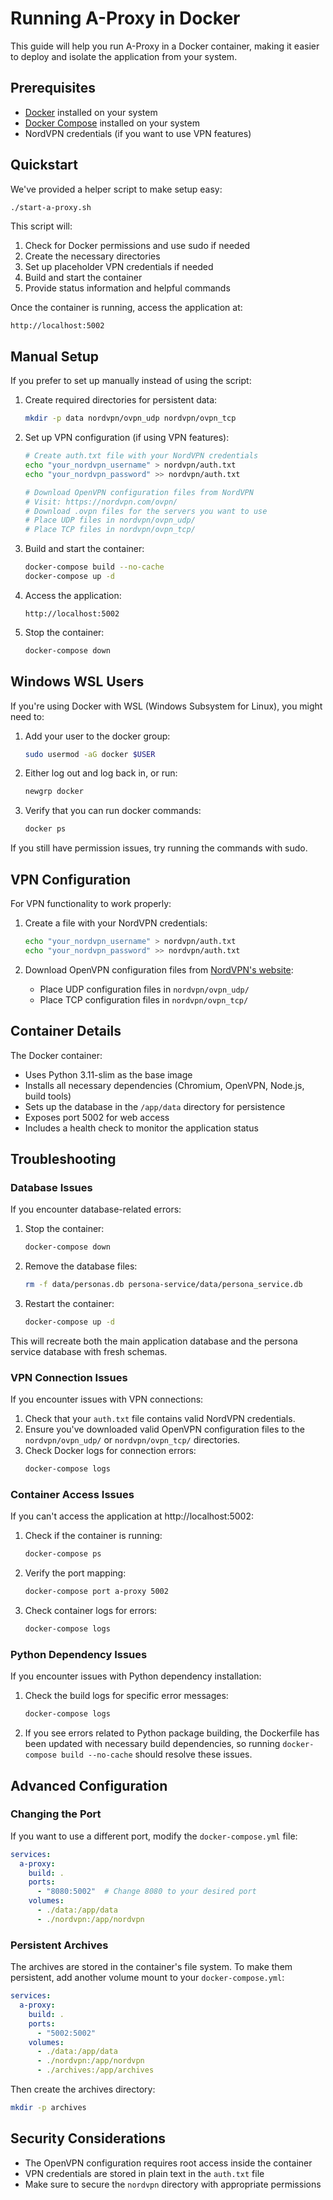 # Running A-Proxy in Docker

This guide will help you run A-Proxy in a Docker container, making it easier to deploy and isolate the application from your system.

## Prerequisites

- [Docker](https://docs.docker.com/get-docker/) installed on your system
- [Docker Compose](https://docs.docker.com/compose/install/) installed on your system
- NordVPN credentials (if you want to use VPN features)

## Quickstart

We've provided a helper script to make setup easy:

```bash
./start-a-proxy.sh
```

This script will:
1. Check for Docker permissions and use sudo if needed
2. Create the necessary directories
3. Set up placeholder VPN credentials if needed
4. Build and start the container
5. Provide status information and helpful commands

Once the container is running, access the application at:
```
http://localhost:5002
```

## Manual Setup

If you prefer to set up manually instead of using the script:

1. Create required directories for persistent data:
   ```bash
   mkdir -p data nordvpn/ovpn_udp nordvpn/ovpn_tcp
   ```

2. Set up VPN configuration (if using VPN features):
   ```bash
   # Create auth.txt file with your NordVPN credentials
   echo "your_nordvpn_username" > nordvpn/auth.txt
   echo "your_nordvpn_password" >> nordvpn/auth.txt
   
   # Download OpenVPN configuration files from NordVPN
   # Visit: https://nordvpn.com/ovpn/
   # Download .ovpn files for the servers you want to use
   # Place UDP files in nordvpn/ovpn_udp/
   # Place TCP files in nordvpn/ovpn_tcp/
   ```

3. Build and start the container:
   ```bash
   docker-compose build --no-cache
   docker-compose up -d
   ```

4. Access the application:
   ```
   http://localhost:5002
   ```

5. Stop the container:
   ```bash
   docker-compose down
   ```

## Windows WSL Users

If you're using Docker with WSL (Windows Subsystem for Linux), you might need to:

1. Add your user to the docker group:
   ```bash
   sudo usermod -aG docker $USER
   ```

2. Either log out and log back in, or run:
   ```bash
   newgrp docker
   ```

3. Verify that you can run docker commands:
   ```bash
   docker ps
   ```

If you still have permission issues, try running the commands with sudo.

## VPN Configuration

For VPN functionality to work properly:

1. Create a file with your NordVPN credentials:
   ```bash
   echo "your_nordvpn_username" > nordvpn/auth.txt
   echo "your_nordvpn_password" >> nordvpn/auth.txt
   ```

2. Download OpenVPN configuration files from [NordVPN's website](https://nordvpn.com/ovpn/):
   - Place UDP configuration files in `nordvpn/ovpn_udp/`
   - Place TCP configuration files in `nordvpn/ovpn_tcp/`

## Container Details

The Docker container:
- Uses Python 3.11-slim as the base image
- Installs all necessary dependencies (Chromium, OpenVPN, Node.js, build tools)
- Sets up the database in the `/app/data` directory for persistence
- Exposes port 5002 for web access
- Includes a health check to monitor the application status

## Troubleshooting

### Database Issues

If you encounter database-related errors:

1. Stop the container:
   ```bash
   docker-compose down
   ```

2. Remove the database files:
   ```bash
   rm -f data/personas.db persona-service/data/persona_service.db
   ```

3. Restart the container:
   ```bash
   docker-compose up -d
   ```

This will recreate both the main application database and the persona service database with fresh schemas.

### VPN Connection Issues

If you encounter issues with VPN connections:

1. Check that your `auth.txt` file contains valid NordVPN credentials.
2. Ensure you've downloaded valid OpenVPN configuration files to the `nordvpn/ovpn_udp/` or `nordvpn/ovpn_tcp/` directories.
3. Check Docker logs for connection errors:
   ```bash
   docker-compose logs
   ```

### Container Access Issues

If you can't access the application at http://localhost:5002:

1. Check if the container is running:
   ```bash
   docker-compose ps
   ```

2. Verify the port mapping:
   ```bash
   docker-compose port a-proxy 5002
   ```

3. Check container logs for errors:
   ```bash
   docker-compose logs
   ```

### Python Dependency Issues

If you encounter issues with Python dependency installation:

1. Check the build logs for specific error messages:
   ```bash
   docker-compose logs
   ```

2. If you see errors related to Python package building, the Dockerfile has been updated with necessary build dependencies, so running `docker-compose build --no-cache` should resolve these issues.

## Advanced Configuration

### Changing the Port

If you want to use a different port, modify the `docker-compose.yml` file:

```yaml
services:
  a-proxy:
    build: .
    ports:
      - "8080:5002"  # Change 8080 to your desired port
    volumes:
      - ./data:/app/data
      - ./nordvpn:/app/nordvpn
```

### Persistent Archives

The archives are stored in the container's file system. To make them persistent, add another volume mount to your `docker-compose.yml`:

```yaml
services:
  a-proxy:
    build: .
    ports:
      - "5002:5002"
    volumes:
      - ./data:/app/data
      - ./nordvpn:/app/nordvpn
      - ./archives:/app/archives
```

Then create the archives directory:
```bash
mkdir -p archives
```

## Security Considerations

- The OpenVPN configuration requires root access inside the container
- VPN credentials are stored in plain text in the `auth.txt` file
- Make sure to secure the `nordvpn` directory with appropriate permissions
